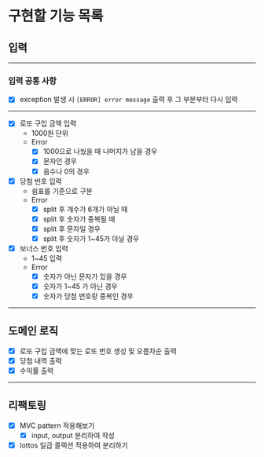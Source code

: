 # 구현할 기능 목록

## 입력

---

### 입력 공통 사항

- [x] exception 발생 시 `[ERROR] error message` 출력 후 그 부분부터 다시 입력

---

- [x] 로또 구입 금액 입력
    - 1000원 단위
    - Error
        - [x] 1000으로 나눴을 때 나머지가 남을 경우
        - [x] 문자인 경우
        - [x] 음수나 0의 경우

-[x] 당첨 번호 입력
    - 쉼표를 기준으로 구분
    - Error
        - [x] split 후 개수가 6개가 아닐 때
        - [x] split 후 숫자가 중복될 때
        - [x] split 후 문자일 경우
        - [x] split 후 숫자가 1~45가 아닐 경우

- [x] 보너스 번호 입력
    - 1~45 입력
    - Error
        - [x] 숫자가 아닌 문자가 있을 경우
        - [x] 숫자가 1~45 가 아닌 경우
        - [x] 숫자가 당첨 번호랑 중복인 경우

---

## 도메인 로직

- [x] 로또 구입 금액에 맞는 로또 번호 생성 및 오름차순 출력
- [x] 당첨 내역 출력
- [x] 수익률 출력

---

## 리팩토링

- [x] MVC pattern 적용해보기
    - [x] input, output 분리하여 작성
- [x] lottos 일급 콜렉션 적용하여 분리하기